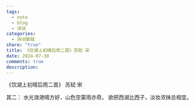 ```yaml
---
tags:
  - note
  - blog
  - 诗词
categories:
  - 诗词歌赋
share: "true"
title: 《饮湖上初晴后雨二首》苏轼·宋
date: 2024-07-30
comments: true
description: 
---
```


《饮湖上初晴后雨二首》
苏轼·宋

其二：
水光潋滟晴方好，山色空蒙雨亦奇。
欲把西湖比西子，淡妆浓抹总相宜。